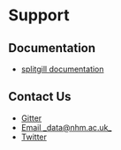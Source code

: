 # Support

## Documentation
- [splitgill documentation](https://splitgill.readthedocs.io)

## Contact Us
- [Gitter](https://gitter.im/nhm-data-portal/lobby)
- [Email _data@nhm.ac.uk_](mailto:data@nhm.ac.uk)
- [Twitter](https://twitter.com/nhm_data)
